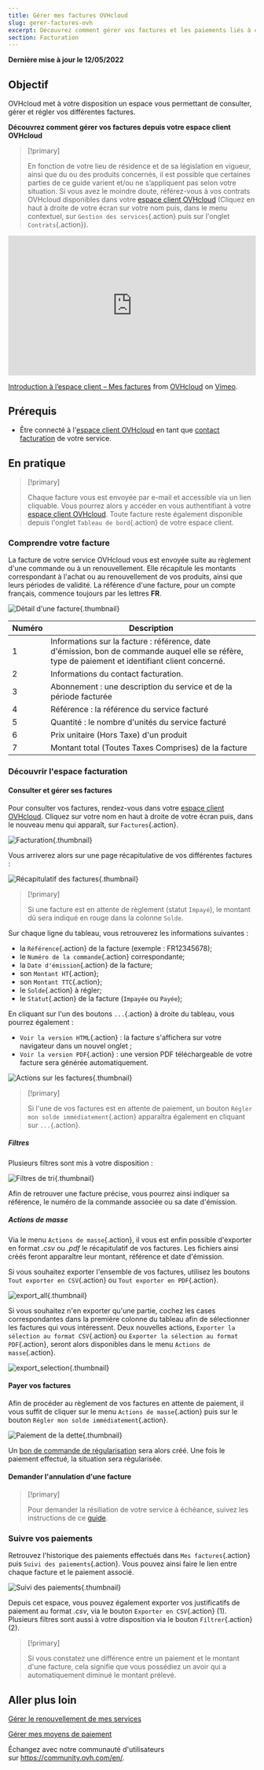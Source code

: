 ```yaml
---
title: Gérer mes factures OVHcloud
slug: gerer-factures-ovh
excerpt: Découvrez comment gérer vos factures et les paiements liés à celles-ci
section: Facturation
---
```


**Dernière mise à jour le 12/05/2022**

## Objectif

OVHcloud met à votre disposition un espace vous permettant de consulter, gérer et régler vos différentes factures.

**Découvrez comment gérer vos factures depuis votre espace client OVHcloud**

> [!primary]
>
> En fonction de votre lieu de résidence et de sa législation en vigueur, ainsi que du ou des produits concernés, il est possible que certaines parties de ce guide varient et/ou ne s’appliquent pas selon votre situation. Si vous avez le moindre doute, référez-vous à vos contrats OVHcloud disponibles dans votre [espace client OVHcloud](https://ca.ovh.com/auth/?action=gotomanager&from=https://www.ovh.com/ca/fr/&ovhSubsidiary=qc) (Cliquez en haut à droite de votre écran sur votre nom puis, dans le menu contextuel, sur `Gestion des services`{.action} puis sur l'onglet `Contrats`{.action}).
>

<div style="padding:56.25% 0 0 0;position:relative;"><iframe src="https://player.vimeo.com/video/696213687?h=78a6ea1e6e&title=0&byline=0&portrait=0" style="position:absolute;top:0;left:0;width:100%;height:100%;" frameborder="0" allow="autoplay; fullscreen; picture-in-picture" allowfullscreen></iframe></div><script src="https://player.vimeo.com/api/player.js"></script>
<p><a href="https://vimeo.com/696213687">Introduction &agrave; l&rsquo;espace client &ndash; Mes factures</a> from <a href="https://vimeo.com/ovhcloud">OVHcloud</a> on <a href="https://vimeo.com">Vimeo</a>.</p>

## Prérequis

- Être connecté à l'[espace client OVHcloud](https://ca.ovh.com/auth/?action=gotomanager&from=https://www.ovh.com/ca/fr/&ovhSubsidiary=qc) en tant que [contact facturation](https://docs.ovh.com/ca/fr/customer/gestion-des-contacts/) de votre service.

## En pratique

> [!primary]
>
> Chaque facture vous est envoyée par e-mail et accessible via un lien cliquable. Vous pourrez alors y accéder en vous authentifiant à votre [espace client OVHcloud](https://ca.ovh.com/auth/?action=gotomanager&from=https://www.ovh.com/ca/fr/&ovhSubsidiary=qc). Toute facture reste également disponible depuis l'onglet `Tableau de bord`{.action} de votre espace client.
>

### Comprendre votre facture

La facture de votre service OVHcloud vous est envoyée suite au règlement d'une commande ou à un renouvellement. Elle récapitule les montants correspondant à l'achat ou au renouvellement de vos produits, ainsi que leurs périodes de validité. La référence d'une facture, pour un compte français, commence toujours par les lettres **FR**.

![Détail d'une facture](images/invoice_ovh.png){.thumbnail}

|Numéro|Description|
|---|---|
|1|Informations sur la facture : référence, date d'émission, bon de commande auquel elle se réfère, type de paiement et identifiant client concerné.|
|2|Informations du contact facturation.|
|3|Abonnement : une description du service et de la période facturée|
|4|Référence : la référence du service facturé|
|5|Quantité : le nombre d'unités du service facturé|
|6|Prix unitaire (Hors Taxe) d'un produit|
|7|Montant total (Toutes Taxes Comprises) de la facture|

### Découvrir l'espace facturation

#### Consulter et gérer ses factures

Pour consulter vos factures, rendez-vous dans votre [espace client OVHcloud](https://ca.ovh.com/auth/?action=gotomanager&from=https://www.ovh.com/ca/fr/&ovhSubsidiary=qc). Cliquez sur votre nom en haut à droite de votre écran puis, dans le nouveau menu qui apparaît, sur `Factures`{.action}.

![Facturation](images/hubinvoices.png){.thumbnail}

Vous arriverez alors sur une page récapitulative de vos différentes factures :

![Récapitulatif des factures](images/billing_section.png){.thumbnail}

> [!primary]
>
> Si une facture est en attente de règlement (statut `Impayé`), le montant dû sera indiqué en rouge dans la colonne `Solde`.
>

Sur chaque ligne du tableau, vous retrouverez les informations suivantes :

- la `Référence`{.action} de la facture (exemple : FR12345678);
- le `Numéro de la commande`{.action} correspondante;
- la `Date d'émission`{.action} de la facture;
- son `Montant HT`{.action};
- son `Montant TTC`{.action};
- le `Solde`{.action} à régler;
- le `Statut`{.action} de la facture (`Impayée` ou `Payée`);

En cliquant sur l'un des boutons `...`{.action} à droite du tableau, vous pourrez également :

- `Voir la version HTML`{.action} : la facture s'affichera sur votre navigateur dans un nouvel onglet ;
- `Voir la version PDF`{.action} : une version PDF téléchargeable de votre facture sera générée automatiquement.

![Actions sur les factures](images/actions_choices.png){.thumbnail}

> [!primary]
>
> Si l'une de vos factures est en attente de paiement, un bouton `Régler mon solde immédiatement`{.action} apparaîtra également en cliquant sur `...`{.action}.
>

##### **Filtres**

Plusieurs filtres sont mis à votre disposition :

![Filtres de tri](images/sort_filters.png){.thumbnail}

Afin de retrouver une facture précise, vous pourrez ainsi indiquer sa référence, le numéro de la commande associée ou sa date d'émission.

##### **Actions de masse**

Via le menu `Actions de masse`{.action}, il vous est enfin possible d'exporter en format *.csv* ou *.pdf* le récapitulatif de vos factures. Les fichiers ainsi créés feront apparaître leur montant, référence et date d'émission.

Si vous souhaitez exporter l'ensemble de vos factures, utilisez les boutons `Tout exporter en CSV`{.action} ou `Tout exporter en PDF`{.action}.

![export_all](images/export_all.png){.thumbnail}

Si vous souhaitez n'en exporter qu'une partie, cochez les cases correspondantes dans la première colonne du tableau afin de sélectionner les factures qui vous intéressent. Deux nouvelles actions, `Exporter la sélection au format CSV`{.action} ou `Exporter la sélection au format PDF`{.action}, seront alors disponibles dans le menu `Actions de masse`{.action}.

![export_selection](images/export_selection.png){.thumbnail}

#### Payer vos factures <a name="pay-bills"></a>

Afin de procéder au règlement de vos factures en attente de paiement, il vous suffit de cliquer sur le menu `Actions de masse`{.action} puis sur le bouton `Régler mon solde immédiatement`{.action}.

![Paiement de la dette](images/pay_debt.png){.thumbnail}

Un [bon de commande de régularisation](https://docs.ovh.com/ca/fr/billing/gerer-ses-commandes-ovh/#le-bon-de-commande) sera alors créé. Une fois le paiement effectué, la situation sera régularisée.

#### Demander l'annulation d'une facture

> [!primary]
>
> Pour demander la résiliation de votre service à échéance, suivez les instructions de ce [guide](https://docs.ovh.com/ca/fr/billing/how-to-cancel-your-services/).
>

### Suivre vos paiements

Retrouvez l'historique des paiements effectués dans `Mes factures`{.action} puis `Suivi des paiements`{.action}. Vous pouvez ainsi faire le lien entre chaque facture et le paiement associé.

![Suivi des paiements](images/payment_tracking.png){.thumbnail}

Depuis cet espace, vous pouvez également exporter vos justificatifs de paiement au format *.csv*, via le bouton `Exporter en CSV`{.action} (1). Plusieurs filtres sont aussi à votre disposition via le bouton `Filtrer`{.action} (2).

> [!primary]
>
> Si vous constatez une différence entre un paiement et le montant d'une facture, cela signifie que vous possédiez un avoir qui a automatiquement diminué le montant prélevé.
>

## Aller plus loin

[Gérer le renouvellement de mes services](https://docs.ovh.com/ca/fr/billing/renouvellement-automatique-ovh/)

[Gérer mes moyens de paiement](https://docs.ovh.com/ca/fr/billing/manage-payment-methods/)

Échangez avec notre communauté d'utilisateurs sur <https://community.ovh.com/en/>.

